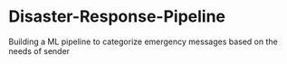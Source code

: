 # Disaster-Response-Pipeline
Building a ML pipeline to categorize emergency messages based on the needs of sender

